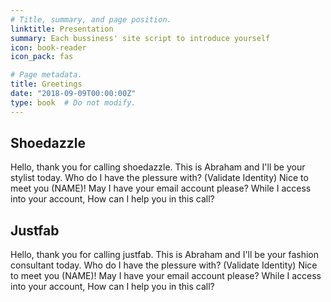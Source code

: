 ```yaml
---
# Title, summary, and page position.
linktitle: Presentation
summary: Each bussiness' site script to introduce yourself
icon: book-reader
icon_pack: fas

# Page metadata.
title: Greetings
date: "2018-09-09T00:00:00Z"
type: book  # Do not modify.
---
```


## Shoedazzle

Hello, thank you for calling shoedazzle. This is Abraham and I'll be your
stylist today. Who do I have the plessure with? (Validate Identity)
Nice to meet you (NAME)! May I have your email account please?
While I access into your account, How can I help you in this call?

## Justfab

Hello, thank you for calling justfab. This is Abraham and I'll be your
fashion consultant today. Who do I have the plessure with? (Validate Identity)
Nice to meet you (NAME)! May I have your email account please?
While I access into your account, How can I help you in this call?
